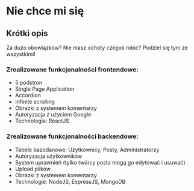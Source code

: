 # Nie chce mi się

## Krótki opis

Za dużo obowiązków? Nie masz ochoty czegoś robić? Podziel się tym ze wszystkimi!

### Zrealizowane funkcjonalności frontendowe:
* 5 podstron
* Single Page Application
* Accordion
* Infinite scrolling
* Obrazki z systemem komentarzy
* Autoryzacja z użyciem Google
* Technologia: ReactJS

### Zrealizowane funkcjonalności backendowe:
* Tabele bazodanowe: Użytkownicy, Posty, Administratorzy
* Autoryzacja użytkowników
* System uprawnień (tylko twórcy posta mogą go edytować i usuwać)
* Upload plików
* Obrazki z systemem komentarzy
* Technologie: NodeJS, ExpressJS, MongoDB
